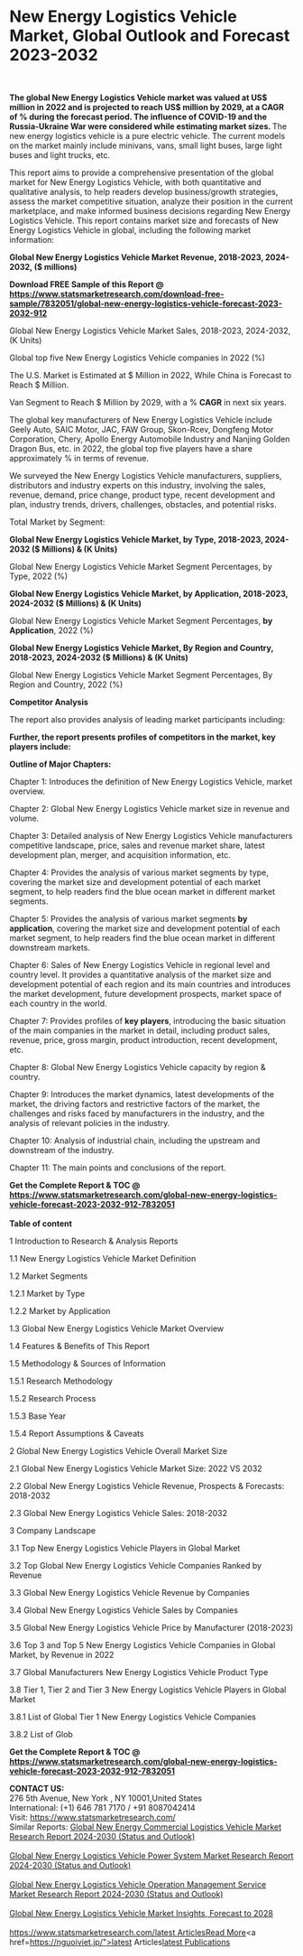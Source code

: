 <h1>New Energy Logistics Vehicle Market, Global Outlook and Forecast 2023-2032</h1><br/><p><strong>The global New Energy Logistics Vehicle market was valued at US$ million in 2022 and is projected to reach US$ million by 2029, at a <strong>CAGR</strong> of % during the forecast period. The influence of COVID-19 and the Russia-Ukraine War were considered while estimating market sizes. </strong>The new energy logistics vehicle is a pure electric vehicle. The current models on the market mainly include minivans, vans, small light buses, large light buses and light trucks, etc.</p><p>This report aims to provide a comprehensive presentation of the global market for New Energy Logistics Vehicle, with both quantitative and qualitative analysis, to help readers develop business/growth strategies, assess the market competitive situation, analyze their position in the current marketplace, and make informed business decisions regarding New Energy Logistics Vehicle. This report contains market size and forecasts of New Energy Logistics Vehicle in global, including the following market information:</p><p><strong>Global New Energy Logistics Vehicle Market Revenue, 2018-2023, 2024-2032, ($ millions)</strong></p><p><strong>Download FREE Sample of this Report @ <a href="https://www.statsmarketresearch.com/download-free-sample/7832051/global-new-energy-logistics-vehicle-forecast-2023-2032-912">https://www.statsmarketresearch.com/download-free-sample/7832051/global-new-energy-logistics-vehicle-forecast-2023-2032-912</a></strong></p><p>Global New Energy Logistics Vehicle Market Sales, 2018-2023, 2024-2032, (K Units)</p><p>Global top five New Energy Logistics Vehicle companies in 2022 (%)</p><p>The U.S. Market is Estimated at $ Million in 2022, While China is Forecast to Reach $ Million.</p><p>Van Segment to Reach $ Million by 2029, with a % <strong>CAGR</strong> in next six years.</p><p>The global key manufacturers of New Energy Logistics Vehicle include Geely Auto, SAIC Motor, JAC, FAW Group, Skon-Rcev, Dongfeng Motor Corporation, Chery, Apollo Energy Automobile Industry and Nanjing Golden Dragon Bus, etc. in 2022, the global top five players have a share approximately % in terms of revenue.</p><p>We surveyed the New Energy Logistics Vehicle manufacturers, suppliers, distributors and industry experts on this industry, involving the sales, revenue, demand, price change, product type, recent development and plan, industry trends, drivers, challenges, obstacles, and potential risks.</p><p>Total Market by Segment:</p><p><strong>Global New Energy Logistics Vehicle Market, by Type, 2018-2023, 2024-2032 ($ Millions) & (K Units)</strong></p><p>Global New Energy Logistics Vehicle Market Segment Percentages, by Type, 2022 (%)</p><p><strong>Global New Energy Logistics Vehicle Market, <strong>by Application</strong>, 2018-2023, 2024-2032 ($ Millions) & (K Units)</strong></p><p>Global New Energy Logistics Vehicle Market Segment Percentages, <strong>by Application</strong>, 2022 (%)</p><p><strong>Global New Energy Logistics Vehicle Market, By Region and Country, 2018-2023, 2024-2032 ($ Millions) & (K Units)</strong></p><p>Global New Energy Logistics Vehicle Market Segment Percentages, By Region and Country, 2022 (%)</p><p><strong>Competitor Analysis</strong></p><p>The report also provides analysis of leading market participants including:</p><p><strong>Further, the report presents profiles of competitors in the market, <strong>key players</strong> include:</strong></p><p><strong>Outline of Major Chapters:</strong></p><p>Chapter 1: Introduces the definition of New Energy Logistics Vehicle, market overview.</p><p>Chapter 2: Global New Energy Logistics Vehicle market size in revenue and volume.</p><p>Chapter 3: Detailed analysis of New Energy Logistics Vehicle manufacturers competitive landscape, price, sales and revenue market share, latest development plan, merger, and acquisition information, etc.</p><p>Chapter 4: Provides the analysis of various market segments by type, covering the market size and development potential of each market segment, to help readers find the blue ocean market in different market segments.</p><p>Chapter 5: Provides the analysis of various market segments <strong>by application</strong>, covering the market size and development potential of each market segment, to help readers find the blue ocean market in different downstream markets.</p><p>Chapter 6: Sales of New Energy Logistics Vehicle in regional level and country level. It provides a quantitative analysis of the market size and development potential of each region and its main countries and introduces the market development, future development prospects, market space of each country in the world.</p><p>Chapter 7: Provides profiles of <strong>key players</strong>, introducing the basic situation of the main companies in the market in detail, including product sales, revenue, price, gross margin, product introduction, recent development, etc.</p><p>Chapter 8: Global New Energy Logistics Vehicle capacity by region & country.</p><p>Chapter 9: Introduces the market dynamics, latest developments of the market, the driving factors and restrictive factors of the market, the challenges and risks faced by manufacturers in the industry, and the analysis of relevant policies in the industry.</p><p>Chapter 10: Analysis of industrial chain, including the upstream and downstream of the industry.</p><p>Chapter 11: The main points and conclusions of the report.</p><div><b>Get the Complete Report & TOC @ <a href="https://www.statsmarketresearch.com/global-new-energy-logistics-vehicle-forecast-2023-2032-912-7832051">https://www.statsmarketresearch.com/global-new-energy-logistics-vehicle-forecast-2023-2032-912-7832051</a></b></div><br><b>Table of content</b><p>1 Introduction to Research & Analysis Reports<br />
 
  1.1 New Energy Logistics Vehicle Market Definition<br />
 
  1.2 Market Segments<br />
 
  1.2.1 Market by Type<br />
 
  1.2.2 Market by Application<br />
 
  1.3 Global New Energy Logistics Vehicle Market Overview<br />
 
  1.4 Features & Benefits of This Report<br />
 
  1.5 Methodology & Sources of Information<br />
 
  1.5.1 Research Methodology<br />
 
  1.5.2 Research Process<br />
 
  1.5.3 Base Year<br />
 
  1.5.4 Report Assumptions & Caveats<br />
 
 2 Global New Energy Logistics Vehicle Overall Market Size<br />
 
  2.1 Global New Energy Logistics Vehicle Market Size: 2022 VS 2032<br />
 
  2.2 Global New Energy Logistics Vehicle Revenue, Prospects & Forecasts: 2018-2032<br />
 
  2.3 Global New Energy Logistics Vehicle Sales: 2018-2032<br />
 
 3 Company Landscape<br />
 
  3.1 Top New Energy Logistics Vehicle Players in Global Market<br />
 
  3.2 Top Global New Energy Logistics Vehicle Companies Ranked by Revenue<br />
 
  3.3 Global New Energy Logistics Vehicle Revenue by Companies<br />
 
  3.4 Global New Energy Logistics Vehicle Sales by Companies<br />
 
  3.5 Global New Energy Logistics Vehicle Price by Manufacturer (2018-2023)<br />
 
  3.6 Top 3 and Top 5 New Energy Logistics Vehicle Companies in Global Market, by Revenue in 2022<br />
 
  3.7 Global Manufacturers New Energy Logistics Vehicle Product Type<br />
 
  3.8 Tier 1, Tier 2 and Tier 3 New Energy Logistics Vehicle Players in Global Market<br />
 
  3.8.1 List of Global Tier 1 New Energy Logistics Vehicle Companies<br />
 
  3.8.2 List of Glob<br><div><b>Get the Complete Report & TOC @ <a href="https://www.statsmarketresearch.com/global-new-energy-logistics-vehicle-forecast-2023-2032-912-7832051">https://www.statsmarketresearch.com/global-new-energy-logistics-vehicle-forecast-2023-2032-912-7832051</a></b></div></p> <b>CONTACT US:</b><br>276 5th Avenue, New York , NY 10001,United States<br>International: (+1) 646 781 7170 / +91 8087042414<br>Visit: <a href="https://www.statsmarketresearch.com/">https://www.statsmarketresearch.com/</a><br>Similar Reports: <a href="https://www.statsmarketresearch.com/global-new-energy-logistics-vehicle-forecast-2023-2032-912-7832051">Global New Energy Commercial Logistics Vehicle Market Research Report 2024-2030 (Status and Outlook)</a><br/><br/><a href="https://www.statsmarketresearch.com/global-new-energy-logistics-vehicle-forecast-2023-2032-912-7832051">Global New Energy Logistics Vehicle Power System Market Research Report 2024-2030 (Status and Outlook)</a><br/><br/><a href="https://www.statsmarketresearch.com/global-new-energy-logistics-vehicle-forecast-2023-2032-912-7832051">Global New Energy Logistics Vehicle Operation Management Service Market Research Report 2024-2030 (Status and Outlook)</a><br/><br/><a href="https://www.statsmarketresearch.com/global-new-energy-logistics-vehicle-forecast-2023-2032-912-7832051">Global New Energy Logistics Vehicle Market Insights, Forecast to 2028</a><br/><br/><a href="https://gyeongbokgung.com">https://www.statsmarketresearch.com/</a><a href="https://hallyeomaritime.com">latest Articles</a><a href="https://jingwansa.com">Read More</a><a href=https://nguoiviet.jp/">latest Articles</a><a href="https://www.intelmarketresearch.com/">latest Publications</a>